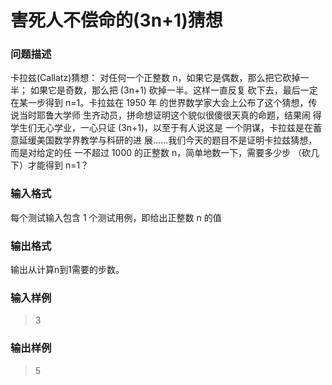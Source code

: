 # 害死人不偿命的(3n+1)猜想
### 问题描述
卡拉兹(Callatz)猜想：
对任何一个正整数 n，如果它是偶数，那么把它砍掉一半；
如果它是奇数，那么把 (3n+1) 砍掉一半。这样一直反复
砍下去，最后一定在某一步得到 n=1。卡拉兹在 1950 年
的世界数学家大会上公布了这个猜想，传说当时耶鲁大学师
生齐动员，拼命想证明这个貌似很傻很天真的命题，结果闹
得学生们无心学业，一心只证 (3n+1)，以至于有人说这是
一个阴谋，卡拉兹是在蓄意延缓美国数学界教学与科研的进
展……我们今天的题目不是证明卡拉兹猜想，而是对给定的任
一不超过 1000 的正整数 n，简单地数一下，需要多少步
（砍几下）才能得到 n=1？
### 输入格式
每个测试输入包含 1 个测试用例，即给出正整数 n 的值
### 输出格式
输出从计算n到1需要的步数。
### 输入样例
> 3
### 输出样例
> 5

